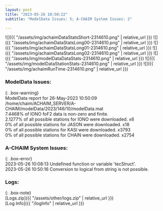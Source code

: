 ```yaml
---
layout: post
title: "2023-05-26 10:50:22"
subtitle: "ModelData Issues: 5; A-CHAIM System Issues: 2"

---
```


![]({{ "/assets/img/achaimDataStatsShort-2314610.png" | relative_url }})
![]({{ "/assets/img/achaimDataStatsLong00-2314610.png" | relative_url }})
![]({{ "/assets/img/achaimDataStatsLong01-2314610.png" | relative_url }})
![]({{ "/assets/img/achaimDataStatsLong02-2314610.png" | relative_url }})
![]({{ "/assets/img/modelDataDataStats-2314610.png" | relative_url }})
![]({{ "/assets/img/modelDataStationStats-2314610.png" | relative_url }})
![]({{ "/assets/img/achaimRunTime-2314610.png" | relative_url }})


### ModelData Issues:  
  
{: .box-warning}  
 ModelData report for 26-May-2023 10:50:09   
 /home/chaim/ACHAIM_SERVER/A-CHAIM/modelData/2023/146/10/modelData.mat   
 7.4468% of IONO foF2 data is non-zero and finite.   
 2.1277% of all possible stations for IONO were downloaded. x6   
 0% of all possible stations for JASON were downloaded. x18   
 0% of all possible stations for KASI were downloaded. x3793   
 0% of all possible stations for CHAIN were downloaded. x2754   
  
### A-CHAIM System Issues:  
  
{: .box-error}  
2023-05-26 10:08:13 Undefined function or variable 'tecStruct'.  
2023-05-26 10:50:16 Conversion to logical from string is not possible.  

### Logs:  
  
{: .box-note}  
[Logs.zip]({{ "/assets/other/logs.zip" | relative_url }})  
[Log Info]({{ "/logInfo" | relative_url }})  

